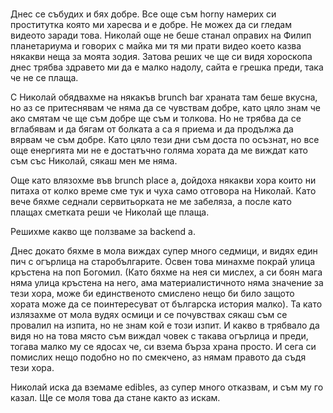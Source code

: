 # 
Днес се събудих и бях добре. Все още съм horny намерих си проститутка която ми харесва и е добре. Не можех да си гледам видеото заради това. Николай още не беше станал оправих на Филип планетариума и говорих с майка ми тя ми прати видео което казва някакви неща за моята зодия. Затова реших че ще си видя хороскопа днес трябва здравето ми да е малко надолу, сайта е грешка преди, така че не се плаща. 

С Николай обядвахме на някакъв brunch bar храната там беше вкусна, но аз се притеснявам че няма да се чувствам добре, като цяло знам че ако смятам че ще съм добре ще съм и толкова. Но не трябва да се вглабявам и да бягам от болката а са я приема и да продължа да вярвам че съм добре. Като цяло тези дни съм доста по осъзнат, но все още енергията ми не е достатъчно голяма хората да ме виждат като съм със Николай, сякаш мен ме няма. 

Още като влязохме във brunch place а, дойдоха някакви хора които ни питаха от колко време сме тук и чуха само отговора на Николай. Като вече бяхме седнали сервитьорката не ме забеляза, а после като плащах сметката реши че Николай ще плаща. 

Решихме какво ще ползваме за backend а.

Днес докато бяхме в мола виждах супер много седмици, и видях един пич с огърлица на старобългарите. Освен това минахме покрай улица кръстена на поп Богомил. (Като бяхме на нея си мислех, а си боян мага няма улица кръстена на него, ама материалистичното няма значение за тези хора, може би единственото смислено нещо би било защото хората може да се поинтересуват от българска история малко). Та като излязахме от мола вудях осмици и се почувствах сякаш съм се провалил на изпита, но не знам кой е този изпит. И какво в трябвало да видя но на това място съм виждал човек с такава огърлица и преди, тогава малко му се ядосах че, си взема бърза храна просто. И сега си помислих нещо подобно но по смекчено, аз нямам правото да съдя тези хора. 

Николай иска да вземаме edibles, аз супер много отказвам, и съм му го казал. Ще се моля това да стане както аз искам. 
